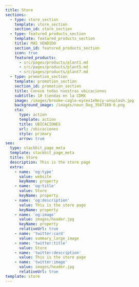 ```yaml
---
title: Store
sections:
  - type: store_section
    template: store_section
    section_id: store_section
  - type: featured_products_section
    template: featured_products_section
    title: MÁS VENDIDO
    section_id: featured_products_section
    icon: true
    featured_products:
      - src/pages/products/plant1.md
      - src/pages/products/plant5.md
      - src/pages/products/plant7.md
  - type: promotion_section
    template: promotion_section
    section_id: promotion_section
    title: Conoce todas nuestras ubicaciones
    subtitle: 10 tiendas en la CDMX
    image: /images/brooke-cagle-eycex1e9eiy-unsplash.jpg
    background_image: /images/noun_Dog_3587160-6.png
    cta:
      type: action
      template: action
      title: UBICACIONES
      url: /ubicaciones
      style: primary
      arrow: true
seo:
  type: stackbit_page_meta
  template: stackbit_page_meta
  title: Store
  description: This is the store page
  extra:
    - name: 'og:type'
      value: website
      keyName: property
    - name: 'og:title'
      value: Store
      keyName: property
    - name: 'og:description'
      value: This is the store page
      keyName: property
    - name: 'og:image'
      value: images/header.jpg
      keyName: property
      relativeUrl: true
    - name: 'twitter:card'
      value: summary_large_image
    - name: 'twitter:title'
      value: Store
    - name: 'twitter:description'
      value: This is the store page
    - name: 'twitter:image'
      value: images/header.jpg
      relativeUrl: true
template: store
---
```


